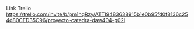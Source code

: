 
Link Trello
https://trello.com/invite/b/pm1hqRzy/ATTI9483638915b1e0b95fd0f8136c254d80CED35C96/proyecto-catedra-daw404-g02l
